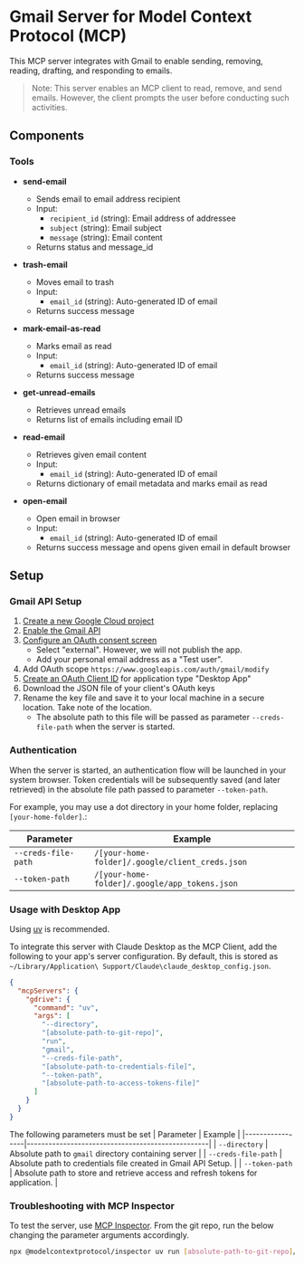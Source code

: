 # Gmail Server for Model Context Protocol (MCP)

This MCP server integrates with Gmail to enable sending, removing, reading, drafting, and responding to emails.

> Note: This server enables an MCP client to read, remove, and send emails. However, the client prompts the user before conducting such activities. 

## Components

### Tools

- **send-email**
  - Sends email to email address recipient 
  - Input:
    - `recipient_id` (string): Email address of addressee
    - `subject` (string): Email subject
    - `message` (string): Email content
  - Returns status and message_id

- **trash-email**
  - Moves email to trash 
  - Input:
    - `email_id` (string): Auto-generated ID of email
  - Returns success message

- **mark-email-as-read**
  - Marks email as read 
  - Input:
    - `email_id` (string): Auto-generated ID of email
  - Returns success message

- **get-unread-emails**
  - Retrieves unread emails 
  - Returns list of emails including email ID

- **read-email**
  - Retrieves given email content
  - Input:
    - `email_id` (string): Auto-generated ID of email
  - Returns dictionary of email metadata and marks email as read

- **open-email**
  - Open email in browser
  - Input:
    - `email_id` (string): Auto-generated ID of email
  - Returns success message and opens given email in default browser


## Setup

### Gmail API Setup

1. [Create a new Google Cloud project](https://console.cloud.google.com/projectcreate)
2. [Enable the Gmail API](https://console.cloud.google.com/workspace-api/products)
3. [Configure an OAuth consent screen](https://console.cloud.google.com/apis/credentials/consent) 
    - Select "external". However, we will not publish the app.
    - Add your personal email address as a "Test user".
4. Add OAuth scope `https://www.googleapis.com/auth/gmail/modify`
5. [Create an OAuth Client ID](https://console.cloud.google.com/apis/credentials/oauthclient) for application type "Desktop App"
6. Download the JSON file of your client's OAuth keys
7. Rename the key file and save it to your local machine in a secure location. Take note of the location.
    - The absolute path to this file will be passed as parameter `--creds-file-path` when the server is started. 

### Authentication

When the server is started, an authentication flow will be launched in your system browser. 
Token credentials will be subsequently saved (and later retrieved) in the absolute file path passed to parameter `--token-path`.

For example, you may use a dot directory in your home folder, replacing `[your-home-folder]`.:

| Parameter       | Example                                          |
|-----------------|--------------------------------------------------|
| `--creds-file-path` | `/[your-home-folder]/.google/client_creds.json` |
| `--token-path`      | `/[your-home-folder]/.google/app_tokens.json`    |


### Usage with Desktop App

Using [uv](https://docs.astral.sh/uv/) is recommended.

To integrate this server with Claude Desktop as the MCP Client, add the following to your app's server configuration. By default, this is stored as `~/Library/Application\ Support/Claude\claude_desktop_config.json`. 

```json
{
  "mcpServers": {
    "gdrive": {
      "command": "uv",
      "args": [
        "--directory",
        "[absolute-path-to-git-repo]",
        "run",
        "gmail",
        "--creds-file-path",
        "[absolute-path-to-credentials-file]",
        "--token-path",
        "[absolute-path-to-access-tokens-file]"
      ]
    }
  }
}
```

The following parameters must be set
| Parameter       | Example                                          |
|-----------------|--------------------------------------------------|
| `--directory`   | Absolute path to `gmail` directory containing server |
| `--creds-file-path` | Absolute path to credentials file created in Gmail API Setup. |
| `--token-path`      | Absolute path to store and retrieve access and refresh tokens for application.  |

### Troubleshooting with MCP Inspector

To test the server, use [MCP Inspector](https://modelcontextprotocol.io/docs/tools/inspector).
From the git repo, run the below changing the parameter arguments accordingly.

```bash
npx @modelcontextprotocol/inspector uv run [absolute-path-to-git-repo]/src/gmail/server.py --creds-file-path [absolute-path-to-credentials-file] --token-path [absolute-path-to-access-tokens-file]
```

